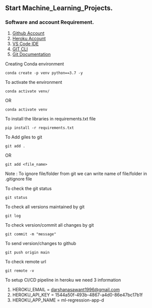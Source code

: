 ## Start Machine_Learning_Projects.

### Software and account Requirement.

1. [Github Account](https://github.com/)
2. [Heroku Account](https://dashboard.heroku.com/login)
3. [VS Code IDE](https://code.visualstudio.com/download)
4. [GIT CLI](https://git-scm.com/downloads)
5. [Git Documentation](https://git-scm.com/docs/gittutorial)


Creating Conda environment
```
conda create -p venv python==3.7 -y
```

To activate the environment
```
conda activate venv/
```
OR
```
conda activate venv
```

To install the libraries in requirements.txt file
```
pip install -r requirements.txt
```

To Add giles to git
```
git add .
```

OR
```
git add <file_name>
```

Note : To ignore file/folder from git we can write name of file/folder in .gitignore file

To check the git status
```
git status
```

To check all versions maintained by git
```
git log
```

To check version/commit all changes by git
```
git commit -m "message"
```

To send version/changes to github
```
git push origin main
```

To check remote url
```
git remote -v
```

To setup CI/CD pipeline in heroku we need 3 information

1. HEROKU_EMAIL = darshanasawant1996@gmail.com
2. HEROKU_API_KEY = 1544a50f-493b-4867-a4d0-86e47bc17b1f
3. HEROKU_APP_NAME = ml-regression-app-d
